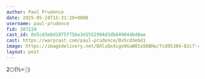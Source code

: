```yaml
---
author: Paul Prudence
date: 2025-05-24T15:31:19+0000
username: paul-prudence
fid: 307224
cast_id: 0x5cd3ebd1975f75be3d1552994d3db8490446d8ae
cast: https://warpcast.com/paul-prudence/0x5cd3ebd1
image: https://imagedelivery.net/BXluQx4ige9GuW0Ia56BHw/7cd95384-82c7-4863-0cba-e31a07617700/original
layout: post
---
```

2⬡(½=░)  

<img src='https://imagedelivery.net/BXluQx4ige9GuW0Ia56BHw/7cd95384-82c7-4863-0cba-e31a07617700/original' alt='' referrerpolicy='no-referrer'/>